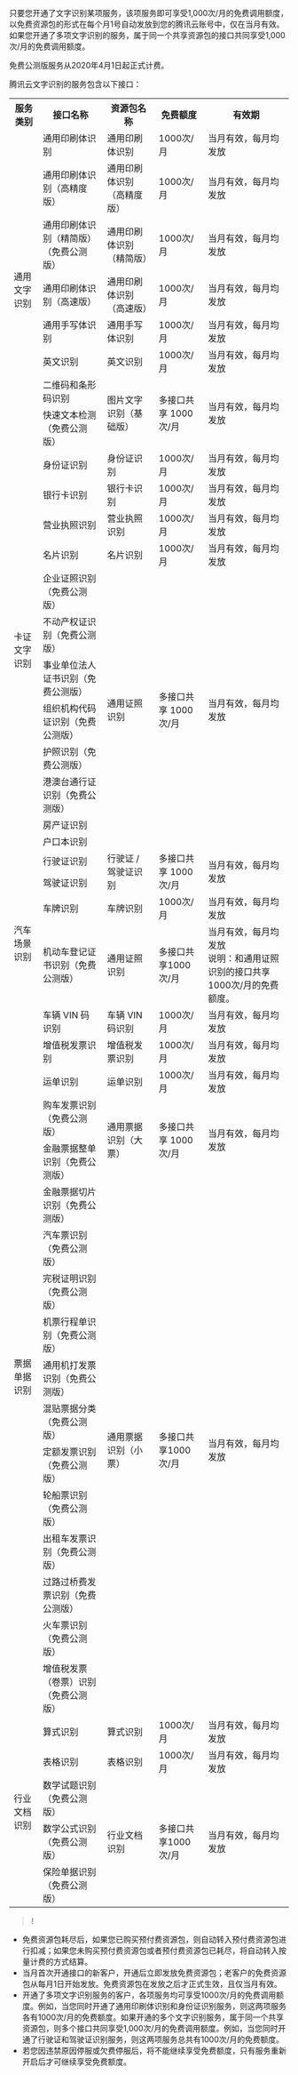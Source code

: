 只要您开通了文字识别某项服务，该项服务即可享受1,000次/月的免费调用额度，以免费资源包的形式在每个月1号自动发放到您的腾讯云账号中，仅在当月有效。如果您开通了多项文字识别的服务，属于同一个共享资源包的接口共同享受1,000次/月的免费调用额度。

免费公测版服务从2020年4月1日起正式计费。

腾讯云文字识别的服务包含以下接口：
<table>
     <tr>
         <th>服务类别</th>  
         <th>接口名称</th>  
         <th>资源包名称</th>
				 <th>免费额度</th>
				  <th>有效期</th>  
     </tr>
  <tr>      
      <td rowspan="8">通用文字识别</td>   
      <td>通用印刷体识别</td>
			<td>通用印刷体识别</td>
      <td>1000次/月</td>  
			<td>当月有效，每月均发放</td>  
     </tr> 
  <tr>
      <td>通用印刷体识别（高精度版）</td>
			<td>通用印刷体识别（高精度版）</td>
      <td>1000次/月</td>
			<td>当月有效，每月均发放</td>
     </tr> 
  <tr>      
      <td>通用印刷体识别（精简版）（免费公测版）</td>   
      <td>通用印刷体识别（精简版）</td>
			<td>1000次/月</td>  
			<td>当月有效，每月均发放</td>       
 </tr> 
<tr>
      <td>通用印刷体识别（高速版）</td>
			<td>通用印刷体识别（高速版）</td>
      <td>1000次/月</td>  
			<td>当月有效，每月均发放</td>   	
		 </tr> 	
		 <tr>
      <td>通用手写体识别</td>
			<td>通用手写体识别</td>
      <td>1000次/月</td>  
			<td>当月有效，每月均发放</td>   	
		 </tr> 
		 <tr>
      <td>英文识别</td>
			<td>英文识别</td>
      <td>1000次/月</td>  
			<td>当月有效，每月均发放</td>   	
		 </tr> 
		 <tr>
      <td>二维码和条形码识别</td>
			<td rowspan="2">图片文字识别（基础版）</td>
      <td rowspan="2">多接口共享
1000次/月</td>  
			<td rowspan="2">当月有效，每月均发放</td>   	
		 </tr> 
		 <tr>
		 <td>快速文本检测（免费公测版）</td>
		 </tr>
		 <tr>
		  <td rowspan="12">卡证文字识别</td>   
      <td>身份证识别</td>
			<td>身份证识别</td>
      <td>1000次/月</td>  
			<td>当月有效，每月均发放</td>  
     </tr> 
  <tr>
      <td>银行卡识别</td>
			<td>银行卡识别</td>
      <td>1000次/月</td>
			<td>当月有效，每月均发放</td>
     </tr> 
  <tr>      
       <td>营业执照识别</td>
			 <td>营业执照识别</td>
      <td>1000次/月</td>  
			<td>当月有效，每月均发放</td>       
 </tr> 
<tr>
      <td>名片识别</td>
			<td>名片识别</td>
      <td>1000次/月</td>  
			<td>当月有效，每月均发放</td>   	
		 </tr>
		 <tr>
      <td>企业证照识别（免费公测版）</td>
			<td rowspan="8">通用证照识别</td>
      <td rowspan="8">多接口共享
1000次/月</td>  
			<td rowspan="8">当月有效，每月均发放</td>   	
		 </tr>
		 <tr>
		 <td>不动产权证识别（免费公测版）</td>
		 </tr>
		  <tr>
		 <td>事业单位法人证书识别（免费公测版）</td>
		 </tr>
		 <tr>
		 <td>组织机构代码证识别（免费公测版）</td>
		 </tr>
		 <tr>
		 <td>护照识别（免费公测版）</td>
		 </tr>
		 <tr>
		 <td>港澳台通行证识别（免费公测版）</td>
		 </tr>
		 <tr>
		 <td>房产证识别</td>
		 </tr>
		  <tr>
		 <td>户口本识别</td>
		 </tr>
		 <tr>
		   <td rowspan="5">汽车场景识别</td>   
      <td>行驶证识别</td>
			<td rowspan="2">行驶证 / 驾驶证识别 </td>
      <td rowspan="2">多接口共享
1000次/月</td>  
			<td rowspan="2">当月有效，每月均发放</td>  
     </tr> 
  <tr>
      <td>驾驶证识别</td>   
     </tr> 
		 <tr>
	<td>车牌识别</td>   
      <td>车牌识别</td>   
      <td>1000次/月</td>  
			<td>当月有效，每月均发放</td>  
     </tr> 
  <tr>
      <td>机动车登记证书识别（免费公测版）</td>   
			<td>通用证照识别</td>
      <td>多接口共享1000次/月</td>
			<td>当月有效，每月均发放<br>说明：和通用证照识别的接口共享1000次/月的免费额度。</td>
     </tr> 
  <tr>      
      <td>车辆 VIN 码识别</td>   
			<td>车辆 VIN 码识别</td>
      <td>1000次/月</td>  
			<td>当月有效，每月均发放</td>       
 </tr>  
  <tr>
		   <td rowspan="16">票据单据识别</td>   
      <td>增值税发票识别</td> 
			<td>增值税发票识别</td>
      <td>1000次/月</td>  
			<td>当月有效，每月均发放</td>  
     </tr> 
  <tr>
      <td>运单识别</td>   
			<td>运单识别</td>
      <td>1000次/月</td>
			<td>当月有效，每月均发放</td>
     </tr>
		  <tr>
      <td>购车发票识别（免费公测版）</td>   
			<td rowspan="2">通用票据识别（大票）</td>
      <td rowspan="2">多接口共享
1000次/月</td>
			<td rowspan="2">当月有效，每月均发放</td>
     </tr>
		 <tr>
		 <td>金融票据整单识别（免费公测版）</td>
		 </tr>
		 <tr>
      <td>金融票据切片识别（免费公测版）</td>   
			<td rowspan="12">通用票据识别（小票）</td>
      <td rowspan="12">多接口共享1000次/月</td>
			<td rowspan="12">当月有效，每月均发放</td>
     </tr>
		 <tr>
		 <td>汽车票识别（免费公测版）</td>
		 </tr>
		  <tr>
		 <td>完税证明识别（免费公测版）</td>
		 </tr>
		 <tr>
		 <td>机票行程单识别（免费公测版）</td>
		 </tr>
		 <tr>
		 <td>通用机打发票识别（免费公测版）</td>
		 </tr>
		  <tr>
		 <td>混贴票据分类（免费公测版）</td>
		 </tr>
		  <tr>
		 <td>定额发票识别（免费公测版）</td>
		 </tr>
		  <tr>
		 <td>轮船票识别（免费公测版）</td>
		 </tr>
		 <tr>
		 <td>出租车发票识别（免费公测版）</td>
		 </tr>
		 <tr>
		 <td>过路过桥费发票识别（免费公测版）</td>
		 </tr>
		  <tr>
		 <td>火车票识别（免费公测版）</td>
		 </tr>
		  <tr>
		 <td>增值税发票（卷票）识别（免费公测版）</td>
		 </tr>
		 <tr>
		   <td rowspan="5">行业文档识别</td>   
      <td>算式识别</td> 
			<td>算式识别</td>
      <td>1000次/月</td>  
			<td>当月有效，每月均发放</td>  
     </tr>
		 <tr>   
      <td>表格识别</td> 
			<td>表格识别</td>
      <td>1000次/月</td>  
			<td>当月有效，每月均发放</td>  
     </tr>
		 <tr>   
      <td>数学试题识别（免费公测版）</td> 
			<td rowspan="3">行业文档识别</td>
      <td rowspan="3">多接口共享1000次/月</td>  
			<td rowspan="3">当月有效，每月均发放</td>  
     </tr>
		 <tr>
		 <td>数学公式识别（免费公测版）</td>
		 </tr> 
		 <tr>
		 <td>保险单据识别（免费公测版）</td>
		 </tr>
</table>

>!
- 免费资源包耗尽后，如果您已购买预付费资源包，则自动转入预付费资源包进行扣减；如果您未购买预付费资源包或者预付费资源包已耗尽，将自动转入按量计费的方式结算。
- 当月首次开通接口的新客户，开通后立即发放免费资源包；老客户的免费资源包从每月1日开始发放。免费资源包在发放之后才正式生效，且仅当月有效。
- 开通了多项文字识别服务的客户，各项服务均可享受1000次/月的免费调用额度。例如，当您同时开通了通用印刷体识别和身份证识别服务，则这两项服务各有1000次/月的免费额度。如果开通的多个文字识别服务，属于同一个共享资源包，则多个接口共同享受1,000次/月的免费调用额度。例如，当您同时开通了行驶证和驾驶证识别服务，则这两项服务总共有1000次/月的免费额度。
- 若您因违禁原因停服或欠费停服后，将不能继续享受免费额度，只有服务重新开启后才可继续享受免费额度。

